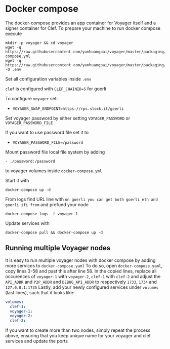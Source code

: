 # Docker compose

The docker-compose provides an app container for Voyager itself and a signer container for Clef.
To prepare your machine to run docker compose execute
```
mkdir -p voyager && cd voyager
wget -q https://raw.githubusercontent.com/yanhuangpai/voyager/master/packaging/docker/docker-compose.yml
wget -q https://raw.githubusercontent.com/yanhuangpai/voyager/master/packaging/docker/env -O .env
```
Set all configuration variables inside `.env`

`clef` is configured with `CLEF_CHAINID=5` for goerli

To configure `voyager` set:
- `VOYAGER_SWAP_ENDPOINT=https://rpc.slock.it/goerli`

Set voyager password by either setting `VOYAGER_PASSWORD` or `VOYAGER_PASSWORD_FILE`

If you want to use password file set it to
- `VOYAGER_PASSWORD_FILE=/password`

Mount password file local file system by adding
```
- ./password:/password
```
to voyager volumes inside `docker-compose.yml`

Start it with
```
docker-compose up -d
```

From logs find URL line with `on goerli you can get both goerli eth and goerli ifi from` and prefund your node
```
docker-compose logs -f voyager-1
```

Update services with
```
docker-compose pull && docker-compose up -d
```

## Running multiple Voyager nodes
It is easy to run multiple voyager nodes with docker compose by adding more services to `docker-compose.yaml`
To do so, open `docker-compose.yaml`, copy lines 3-58 and past this after line 58.
In the copied lines, replace all occurences of `voyager-1` with `voyager-2`, `clef-1` with `clef-2` and adjust the `API_ADDR` and `P2P_ADDR` and `DEBUG_API_ADDR` to respectively `1733`, `1734` and `127.0.0.1:1735`
Lastly, add your newly configured services under `volumes` (last lines), such that it looks like:
```yaml
volumes:
  clef-1:
  voyager-1:
  voyager-2:
  clef-2:
```

If you want to create more than two nodes, simply repeat the process above, ensuring that you keep unique name for your voyager and clef services and update the ports